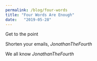 ```yaml
---
permalink: /blog/four-words
title: "Four Words Are Enough"
date:   "2019-05-28"
---
```

Get to the point

<!-- excerpt -->

Shorten your emails, <span class="inline-block transform rotate-6 translate-y-3">_JonathanTheFourth_</span>

We all know <span class="inline-block transform rotate-6 translate-y-3">_JonathanTheFourth_</span>

